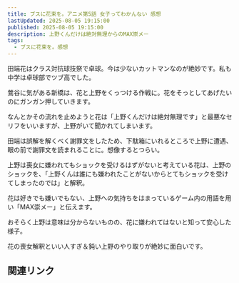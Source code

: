 ```yaml
---
title: ブスに花束を。アニメ第5話 女子ってわかんない 感想
lastUpdated: 2025-08-05 19:15:00
published: 2025-08-05 19:15:00
description: 上野くんだけは絶対無理からのMAX崇メー
tags:
  - ブスに花束を。感想
---
```

田端花はクラス対抗球技祭で卓球。今は少ないカットマンなのが絶妙です。私も中学は卓球部でツブ高でした。

鶯谷に気がある新橋は、花と上野をくっつける作戦に。花をそっとしてあげたいのにガンガン押していきます。

なんとかその流れを止めようと花は「上野くんだけは絶対無理です」と最悪なセリフをいいますが、上野がいて聞かれてしまいます。

田端は誤解を解くべく謝罪文をしたため、下駄箱にいれるところで上野に遭遇、眼の前で謝罪文を読まれることに。想像するとつらい。

上野は喪女に嫌われてもショックを受けるはずがないと考えている花は、上野のショックを、「上野くんは誰にも嫌われたことがないからとてもショックを受けてしまったのでは」と解釈。

花は好きでも嫌いでもない、上野への気持ちをはまっているゲーム内の用語を用い「MAX崇メー」と伝えます。

おそらく上野は意味は分からないものの、花に嫌われてはないと知って安心した様子。

花の喪女解釈といい人すぎ＆鈍い上野のやり取りが絶妙に面白いです。


## 関連リンク
<!--@include: ../parts/busunihanatabawo-link.md-->
